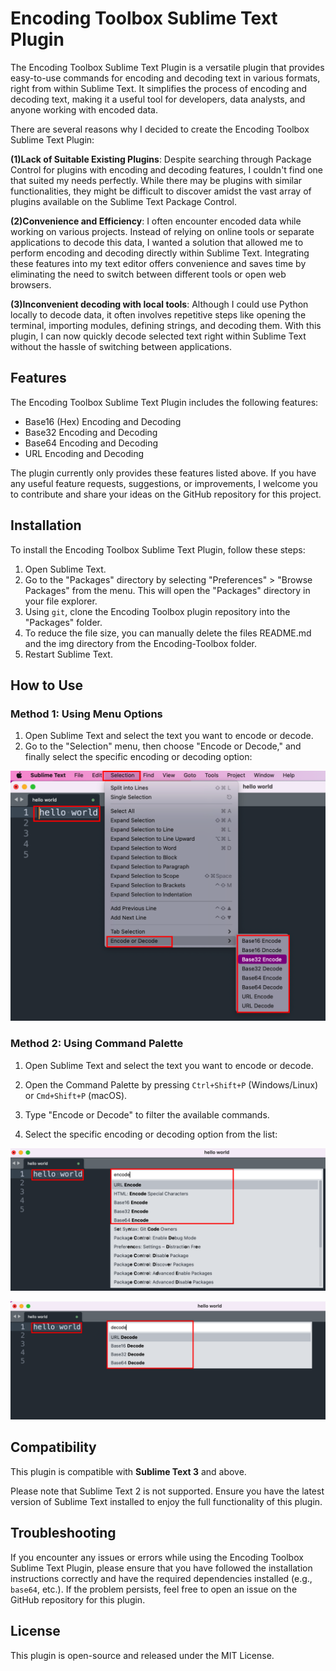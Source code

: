 # Encoding Toolbox Sublime Text Plugin

The Encoding Toolbox Sublime Text Plugin is a versatile plugin that provides easy-to-use commands for encoding and decoding text in various formats, right from within Sublime Text. It simplifies the process of encoding and decoding text, making it a useful tool for developers, data analysts, and anyone working with encoded data.

There are several reasons why I decided to create the Encoding Toolbox Sublime Text Plugin:

**(1)Lack of Suitable Existing Plugins**: Despite searching through Package Control for plugins with encoding and decoding features, I couldn't find one that suited my needs perfectly. While there may be plugins with similar functionalities, they might be difficult to discover amidst the vast array of plugins available on the Sublime Text Package Control.

**(2)Convenience and Efficiency**: I often encounter encoded data while working on various projects. Instead of relying on online tools or separate applications to decode this data, I wanted a solution that allowed me to perform encoding and decoding directly within Sublime Text. Integrating these features into my text editor offers convenience and saves time by eliminating the need to switch between different tools or open web browsers.

**(3)Inconvenient decoding with local tools**: Although I could use Python locally to decode data, it often involves repetitive steps like opening the terminal, importing modules, defining strings, and decoding them. With this plugin, I can now quickly decode selected text right within Sublime Text without the hassle of switching between applications.

## Features

The Encoding Toolbox Sublime Text Plugin includes the following features:

- Base16 (Hex) Encoding and Decoding
- Base32 Encoding and Decoding
- Base64 Encoding and Decoding
- URL Encoding and Decoding

The plugin currently only provides these features listed above. If you have any useful feature requests, suggestions, or improvements, I welcome you to contribute and share your ideas on the GitHub repository for this project.

## Installation

To install the Encoding Toolbox Sublime Text Plugin, follow these steps:

1. Open Sublime Text.
2. Go to the "Packages" directory by selecting "Preferences" > "Browse Packages" from the menu. This will open the "Packages" directory in your file explorer.
3. Using `git`, clone the Encoding Toolbox plugin repository into the "Packages" folder.
4. To reduce the file size, you can manually delete the files README.md and the img directory from the Encoding-Toolbox folder.
5. Restart Sublime Text.

## How to Use

### Method 1: Using Menu Options

1. Open Sublime Text and select the text you want to encode or decode.
2. Go to the "Selection" menu, then choose "Encode or Decode," and finally select the specific encoding or decoding option:

![image-20230803154405985](./img/image-20230803154405985.png)

### Method 2: Using Command Palette

1. Open Sublime Text and select the text you want to encode or decode.
2. Open the Command Palette by pressing `Ctrl+Shift+P` (Windows/Linux) or `Cmd+Shift+P` (macOS).

3. Type "Encode or Decode" to filter the available commands.
4. Select the specific encoding or decoding option from the list:


![image-20230803154632127](./img/image-20230803154632127.png)

![image-20230803154659390](./img/image-20230803154659390.png)

## Compatibility

This plugin is compatible with **Sublime Text 3** and above.

Please note that Sublime Text 2 is not supported. Ensure you have the latest version of Sublime Text installed to enjoy the full functionality of this plugin.

## Troubleshooting

If you encounter any issues or errors while using the Encoding Toolbox Sublime Text Plugin, please ensure that you have followed the installation instructions correctly and have the required dependencies installed (e.g., `base64`, etc.). If the problem persists, feel free to open an issue on the GitHub repository for this plugin.

## License

This plugin is open-source and released under the MIT License.























